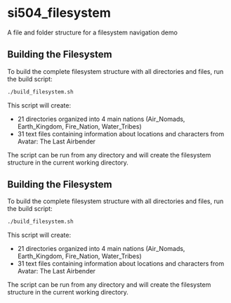 # si504_filesystem
A file and folder structure for a filesystem navigation demo

## Building the Filesystem

To build the complete filesystem structure with all directories and files, run the build script:

```bash
./build_filesystem.sh
```

This script will create:
- 21 directories organized into 4 main nations (Air_Nomads, Earth_Kingdom, Fire_Nation, Water_Tribes)
- 31 text files containing information about locations and characters from Avatar: The Last Airbender

The script can be run from any directory and will create the filesystem structure in the current working directory.

## Building the Filesystem

To build the complete filesystem structure with all directories and files, run the build script:

```bash
./build_filesystem.sh
```

This script will create:
- 21 directories organized into 4 main nations (Air_Nomads, Earth_Kingdom, Fire_Nation, Water_Tribes)
- 31 text files containing information about locations and characters from Avatar: The Last Airbender

The script can be run from any directory and will create the filesystem structure in the current working directory.
